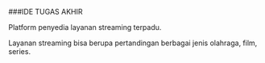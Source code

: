 ###IDE TUGAS AKHIR

Platform penyedia layanan streaming terpadu.

Layanan streaming bisa berupa pertandingan berbagai jenis olahraga, film, series.
